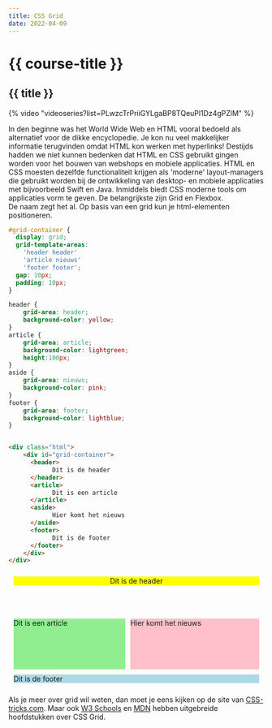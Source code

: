 ```yaml
---
title: CSS Grid
date: 2022-04-09
---
```


# {{ course-title }}

## {{ title }}

{% video "videoseries?list=PLwzcTrPriiGYLgaBP8TQeuPl1Dz4gPZlM" %}

In den beginne was het World Wide Web en HTML vooral bedoeld als alternatief voor de dikke encyclopedie. Je kon nu veel makkelijker informatie terugvinden omdat HTML kon werken met hyperlinks!
Destijds hadden we niet kunnen bedenken dat HTML en CSS gebruikt gingen worden voor het bouwen van webshops en mobiele applicaties.
HTML en CSS moesten dezelfde functionaliteit krijgen als 'moderne' layout-managers die gebruikt worden bij de ontwikkeling van desktop- en mobiele applicaties met bijvoorbeeld Swift en Java.
Inmiddels biedt CSS moderne tools om applicaties vorm te geven. De belangrijkste zijn Grid en Flexbox.  
De naam zegt het al. Op basis van een grid kun je html-elementen positioneren.
```css
#grid-container {
  display: grid;
  grid-template-areas:
    'header header'
    'article nieuws'
    'footer footer';
  gap: 10px;
  padding: 10px;
}

header { 
    grid-area: header;
    background-color: yellow;
}
article {
    grid-area: article;
    background-color: lightgreen;
    height:100px;
}
aside {
    grid-area: nieuws;
    background-color: pink;
}
footer { 
    grid-area: footer;
    background-color: lightblue;
}
```
```html

<div class="html">
    <div id="grid-container">
      <header>
            Dit is de header
      </header>
      <article>
            Dit is een article
      </article>
      <aside>
            Hier komt het nieuws
      </aside>
      <footer>
            Dit is de footer
      </footer>
    </div>
</div>
```
<style>
    #grid-container {
        display: grid;
        grid-template-areas:
        'header header'
        'article nieuws'
        'footer footer';
        gap: 10px;
        padding: 10px;
    }
    
    header { 
        grid-area: header;
        background-color: yellow;
    }
    article {
        grid-area: article;
        background-color: lightgreen;
        height:100px;
    }
    aside {
        grid-area: nieuws;
        background-color: pink;
    }
    footer { 
        grid-area: footer;
        background-color: lightblue;
    }
</style>
<div class="html">
    <div id="grid-container">
      <header>
            Dit is de header
      </header>
      <article>
            Dit is een article
      </article>
      <aside>
            Hier komt het nieuws
      </aside>
      <footer>
            Dit is de footer
      </footer>
    </div>
</div>  


Als je meer over grid wil weten, dan moet je eens kijken op de site van [CSS-tricks.com](https://css-tricks.com/snippets/css/complete-guide-grid/ "CSS Tricks - Grid"). Maar ook [W3 Schools](https://www.w3schools.com/css/css_grid.asp) en [MDN](https://developer.mozilla.org/en-US/docs/Web/CSS/CSS_Grid_Layout/Basic_Concepts_of_Grid_Layout) hebben uitgebreide hoofdstukken over CSS Grid.



